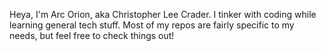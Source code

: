 Heya, I'm Arc Orion, aka Christopher Lee Crader.  I tinker with coding while learning general tech stuff.  Most of my repos are fairly specific to my needs, but feel free to check things out!

<!---
arcorion/arcorion is a ✨ special ✨ repository because its `README.md` (this file) appears on your GitHub profile.
You can click the Preview link to take a look at your changes.
--->

